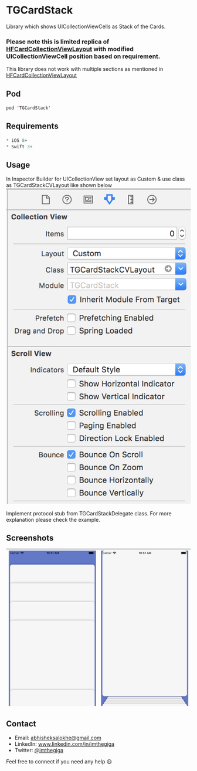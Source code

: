 # TGCardStack
Library which shows UICollectionViewCells as Stack of the Cards.

### Please note this is limited replica of [HFCardCollectionViewLayout](https://github.com/hfrahmann/HFCardCollectionViewLayout) with modified UICollectionViewCell position based on requirement.

This library does not work with multiple sections as mentioned in [HFCardCollectionViewLayout](https://github.com/hfrahmann/HFCardCollectionViewLayout)


Pod
------
```swift
pod 'TGCardStack'
```

Requirements
------
```swift
* iOS 8+
* Swift 3+
```

Usage
------

In Inspector Builder for UICollectionView set layout as Custom & use class as TGCardStackCVLayout like shown below
![3](/Images/3.png)

Implement protocol stub from TGCardStackDelegate class. For more explanation please check the example.

Screenshots
------
|![1](/Images/1.png)|![2](/Images/2.png)
|:---:|:---:|


Contact
------
* Email: abhisheksalokhe@gmail.com
* LinkedIn: www.linkedin.com/in/imthegiga
* Twitter: [@imthegiga](https://twitter.com/imthegiga)

Feel free to connect if you need any help :smiley:
